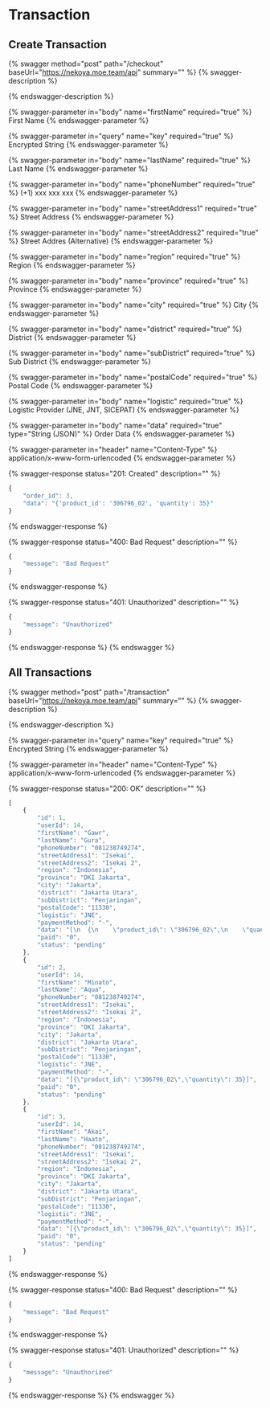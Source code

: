 # Transaction

## Create Transaction

{% swagger method="post" path="/checkout" baseUrl="https://nekoya.moe.team/api" summary="" %}
{% swagger-description %}

{% endswagger-description %}

{% swagger-parameter in="body" name="firstName" required="true" %}
First Name
{% endswagger-parameter %}

{% swagger-parameter in="query" name="key" required="true" %}
Encrypted String
{% endswagger-parameter %}

{% swagger-parameter in="body" name="lastName" required="true" %}
Last Name
{% endswagger-parameter %}

{% swagger-parameter in="body" name="phoneNumber" required="true" %}
(+1) xxx xxx xxx
{% endswagger-parameter %}

{% swagger-parameter in="body" name="streetAddress1" required="true" %}
Street Address
{% endswagger-parameter %}

{% swagger-parameter in="body" name="streetAddress2" required="true" %}
Street Addres (Alternative)
{% endswagger-parameter %}

{% swagger-parameter in="body" name="region" required="true" %}
Region
{% endswagger-parameter %}

{% swagger-parameter in="body" name="province" required="true" %}
Province
{% endswagger-parameter %}

{% swagger-parameter in="body" name="city" required="true" %}
City
{% endswagger-parameter %}

{% swagger-parameter in="body" name="district" required="true" %}
District
{% endswagger-parameter %}

{% swagger-parameter in="body" name="subDistrict" required="true" %}
Sub District
{% endswagger-parameter %}

{% swagger-parameter in="body" name="postalCode" required="true" %}
Postal Code
{% endswagger-parameter %}

{% swagger-parameter in="body" name="logistic" required="true" %}
Logistic Provider (JNE, JNT, SICEPAT)
{% endswagger-parameter %}

{% swagger-parameter in="body" name="data" required="true" type="String (JSON)" %}
Order Data
{% endswagger-parameter %}

{% swagger-parameter in="header" name="Content-Type" %}
application/x-www-form-urlencoded
{% endswagger-parameter %}

{% swagger-response status="201: Created" description="" %}
```javascript
{
    "order_id": 3,
    "data": "{'product_id': '306796_02', 'quantity': 35}"
}
```
{% endswagger-response %}

{% swagger-response status="400: Bad Request" description="" %}
```javascript
{
    "message": "Bad Request"
}
```
{% endswagger-response %}

{% swagger-response status="401: Unauthorized" description="" %}
```javascript
{
    "message": "Unauthorized"
}
```
{% endswagger-response %}
{% endswagger %}

## All Transactions

{% swagger method="post" path="/transaction" baseUrl="https://nekoya.moe.team/api" summary="" %}
{% swagger-description %}

{% endswagger-description %}

{% swagger-parameter in="query" name="key" required="true" %}
Encrypted String
{% endswagger-parameter %}

{% swagger-parameter in="header" name="Content-Type" %}
application/x-www-form-urlencoded
{% endswagger-parameter %}

{% swagger-response status="200: OK" description="" %}
```javascript
[
    {
        "id": 1,
        "userId": 14,
        "firstName": "Gawr",
        "lastName": "Gura",
        "phoneNumber": "081238749274",
        "streetAddress1": "Isekai",
        "streetAddress2": "Isekai 2",
        "region": "Indonesia",
        "province": "DKI Jakarta",
        "city": "Jakarta",
        "district": "Jakarta Utara",
        "subDistrict": "Penjaringan",
        "postalCode": "11330",
        "logistic": "JNE",
        "paymentMethod": "-",
        "data": "[\n  {\n    \"product_id\": \"306796_02\",\n    \"quantity\": 30\n  }\n]",
        "paid": "0",
        "status": "pending"
    },
    {
        "id": 2,
        "userId": 14,
        "firstName": "Minato",
        "lastName": "Aqua",
        "phoneNumber": "081238749274",
        "streetAddress1": "Isekai",
        "streetAddress2": "Isekai 2",
        "region": "Indonesia",
        "province": "DKI Jakarta",
        "city": "Jakarta",
        "district": "Jakarta Utara",
        "subDistrict": "Penjaringan",
        "postalCode": "11330",
        "logistic": "JNE",
        "paymentMethod": "-",
        "data": "[{\"product_id\": \"306796_02\",\"quantity\": 35}]",
        "paid": "0",
        "status": "pending"
    },
    {
        "id": 3,
        "userId": 14,
        "firstName": "Akai",
        "lastName": "Haato",
        "phoneNumber": "081238749274",
        "streetAddress1": "Isekai",
        "streetAddress2": "Isekai 2",
        "region": "Indonesia",
        "province": "DKI Jakarta",
        "city": "Jakarta",
        "district": "Jakarta Utara",
        "subDistrict": "Penjaringan",
        "postalCode": "11330",
        "logistic": "JNE",
        "paymentMethod": "-",
        "data": "[{\"product_id\": \"306796_02\",\"quantity\": 35}]",
        "paid": "0",
        "status": "pending"
    }
]
```
{% endswagger-response %}

{% swagger-response status="400: Bad Request" description="" %}
```javascript
{
    "message": "Bad Request"
}
```
{% endswagger-response %}

{% swagger-response status="401: Unauthorized" description="" %}
```javascript
{
    "message": "Unauthorized"
}
```
{% endswagger-response %}
{% endswagger %}
